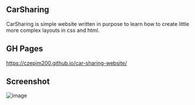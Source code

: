 ## CarSharing
CarSharing is simple website written in purpose to learn how to create little more complex layouts in css and html.

## GH Pages
https://czepim200.github.io/car-sharing-website/

## Screenshot
![image](https://github.com/CzepiM200/car-sharing-website/assets/16826668/7de3fc89-02a6-4ee2-9d10-67968194e970)
